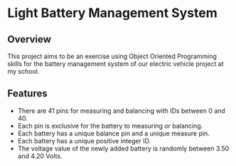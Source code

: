 # Light Battery Management System

## Overview
This project aims to be an exercise using Object Oriented Programming skills for the battery management system of our electric vehicle project at my school.

## Features

 - There are 41 pins for measuring and balancing with IDs between 0 and 40.
 - Each pin is exclusive for the battery to measuring or balancing.
 - Each battery has a unique balance pin and a unique measure pin.
 - Each battery has a unique positive integer ID.
 - The voltage value of the newly added battery is randomly between 3.50 and 4.20 Volts.
